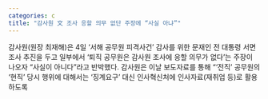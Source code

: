 ```yaml
---
categories: c
title: "감사원 文 조사 응할 의무 없단 주장에 “사실 아냐”"
---
```

  감사원(원장 최재해)은 4일 ‘서해 공무원 피격사건’ 감사를 위한 문재인 전 대통령 서면조사 추진을 두고 일부에서 ‘퇴직 공무원은 감사원 조사에 응할 의무가 없다’는 주장이 나오자 “사실이 아니다”라고 반박했다.
감사원은 이날 보도자료를 통해 “‘전직’ 공무원의 ‘현직’ 당시 행위에 대해서는 ‘징계요구’ 대신 인사혁신처에 인사자료(재취업 등)로 활용하도록 